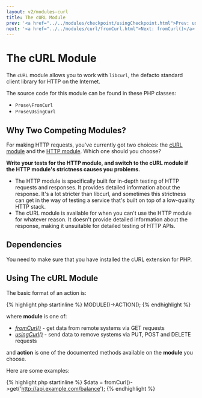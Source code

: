 ```yaml
---
layout: v2/modules-curl
title: The cURL Module
prev: '<a href="../../modules/checkpoint/usingCheckpoint.html">Prev: usingCheckpoint()</a>'
next: '<a href="../../modules/curl/fromCurl.html">Next: fromCurl()</a>'
---
```


# The cURL Module

The `cURL` module allows you to work with `libcurl`, the defacto standard client library for HTTP on the Internet.

The source code for this module can be found in these PHP classes:

* `Prose\FromCurl`
* `Prose\UsingCurl`

## Why Two Competing Modules?

For making HTTP requests, you've currently got two choices: the [cURL module](../curl/index.html) and the [HTTP module](../http/index.html). Which one should you choose?

__Write your tests for the HTTP module, and switch to the cURL module if the HTTP module's strictness causes you problems.__

* The HTTP module is specifically built for in-depth testing of HTTP requests and responses. It provides detailed information about the response. It's a lot stricter than libcurl, and sometimes this strictness can get in the way of testing a service that's built on top of a low-quality HTTP stack.
* The cURL module is available for when you can't use the HTTP module for whatever reason. It doesn't provide detailed information about the response, making it unsuitable for detailed testing of HTTP APIs.

## Dependencies

You need to make sure that you have installed the cURL extension for PHP.

## Using The cURL Module

The basic format of an action is:

{% highlight php startinline %}
MODULE()->ACTION();
{% endhighlight %}

where __module__ is one of:

* _[fromCurl()](fromCurl.html)_ - get data from remote systems via GET requests
* _[usingCurl()](usingCurl.html)_ - send data to remove systems via PUT, POST and DELETE requests

and __action__ is one of the documented methods available on the __module__ you choose.

Here are some examples:

{% highlight php startinline %}
$data = fromCurl()->get('http://api.example.com/balance');
{% endhighlight %}